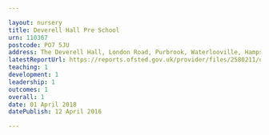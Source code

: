 ```yaml
---

layout: nursery
title: Deverell Hall Pre School
urn: 110367
postcode: PO7 5JU
address: The Deverell Hall, London Road, Purbrook, Waterlooville, Hampshire, PO7 5JU
latestReportUrl: https://reports.ofsted.gov.uk/provider/files/2580211/urn/110367.pdf
teaching: 1
development: 1
leadership: 1
outcomes: 1
overall: 1
date: 01 April 2018 
datePublish: 12 April 2016

---
```

